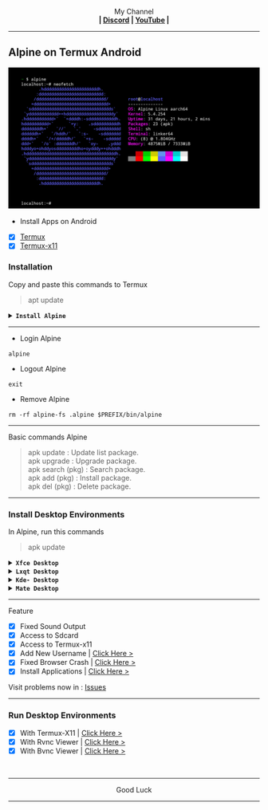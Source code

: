 <p align="center">My Channel</br><b>
| <a href="https://discord.gg/GCehyym">Discord</a> | <a href="https://youtube.com/@layargeser">YouTube</a> |</b></p>

---
## Alpine on Termux Android
<img src="https://raw.githubusercontent.com/wahasa/Alpine/refs/heads/main/Patch/Alpine.jpg">

* Install Apps on Android
- [x] [Termux](https://play.google.com/store/apps/details?id=com.termux)
- [x] [Termux-x11](https://github.com/termux/termux-x11/releases)

### Installation

Copy and paste this commands to Termux
> apt update

<details><summary><b><code>Install Alpine</code></b></summary></br>

> apt install wget
- [x] Alpine 3.20 (Latest-release)

Rootfs : Armhf, Arm64, i386, Amd64
```
wget https://raw.githubusercontent.com/wahasa/Alpine/main/Install/alpine3.20.sh ; chmod +x alpine3.20.sh ; ./alpine3.20.sh
```
- [x] Alpine 3.19 (Old-release)

Rootfs : Armhf, Arm64, i386, Amd64
```
wget https://raw.githubusercontent.com/wahasa/Alpine/main/Install/alpine3.19.sh ; chmod +x alpine3.19.sh ; ./alpine3.19.sh
```
- [x] Alpine 3.21 (Development)

Rootfs : Armhf, Arm64, i386, Amd64
```
wget https://raw.githubusercontent.com/wahasa/Alpine/main/Install/alpinedev.sh ; chmod +x alpinedev.sh ; ./alpinedev.sh
```

- [x] List Alpine | [Click Hare >](https://github.com/wahasa/Alpine/tree/main/Install)
</details>

---
* Login Alpine
```
alpine
```

* Logout Alpine
```
exit
```

* Remove Alpine
```
rm -rf alpine-fs .alpine $PREFIX/bin/alpine
```

---
Basic commands Alpine
> apk update : Update list package.</br>
> apk upgrade : Upgrade package.</br>
> apk search (pkg) : Search package.</br>
> apk add (pkg) : Install package.</br>
> apk del (pkg) : Delete package.</br>

---
### Install Desktop Environments

In Alpine, run this commands
> apk update

<details><summary><b><code>Xfce Desktop</code></b></summary></br>

```
apk add --no-cache bash-completion openssl gvfs udisks2
```
```
apk add xfce4 xfce4-terminal adw-gtk3 adwaita-xfce-icon-theme xfburn parole ristretto firefox-esr pulseaudio gst-libav eudev dbus
```
```
apk add xfce4-screenshooter xfce4-screensaver xfce4-cpufreq-plugin xfce4-cpugraph-plugin xfce4-whiskermenu-plugin xfce4-taskmanager xfce4-notifyd
```
</details>

<details><summary><b><code>Lxqt Desktop</code></b></summary></br>

```
apk add --no-cache bash-completion openssl gvfs udisks2
```
```
apk add lxqt-desktop lximage-qt obconf-qt pavucontrol-qt adwaita-xfce-icon-theme adwaita-qt firefox-esr pulseaudio eudev dbus
```
```
apk add screengrab breeze oxygen qt5-qtgraphicaleffects qt5-qtquickcontrols qt5-qtquickcontrols2
```
</details>

<details><summary><b><code>Kde- Desktop</code></b></summary></br>

```
apk add --no-cache bash-completion openssl gvfs udisks2
```
```
apk add plasma-desktop plasma-desktop-meta firefox-esr pulseaudio eudev dbus
```
</details>

<details><summary><b><code>Mate Desktop</code></b></summary></br>

```
apk add --no-cache bash-completion openssl gvfs udisks2
```
```
apk add mate-desktop-environment adwaita-icon-theme faenza-icon-theme firefox-esr pulseaudio eudev dbus
```
</details>

---
Feature
- [x] Fixed Sound Output
- [x] Access to Sdcard
- [x] Access to Termux-x11
- [x] Add New Username     | [Click Here >](https://github.com/wahasa/Alpine/blob/main/Patch/AddUser.md#add-username-on-alpine)
- [x] Fixed Browser Crash  | [Click Here >](https://github.com/wahasa/Alpine/blob/main/Apps/Firefoxfix.md#fixed-firefox-on-alpine)
- [x] Install Applications | [Click Here >](https://github.com/wahasa/Alpine/tree/main/Apps#list-applications)

Visit problems now in : [Issues](https://github.com/wahasa/Alpine/issues)

---
### Run Desktop Environments
- [x] With Termux-X11  | [Click Here >](https://github.com/wahasa/Alpine/blob/main/Patch/Termux-X11.md#termux-x11-on-alpine)
- [x] With Rvnc Viewer | [Click Here >](https://github.com/wahasa/Alpine/blob/main/Patch/RvncViewer.md#rvnc-viewer-on-alpine)
- [x] With Bvnc Viewer | [Click Here >](https://github.com/wahasa/Alpine/blob/main/Patch/BvncViewer.md#bvnc-viewer-on-alpine)
</br>

---
<p align="center">Good Luck</p>

---

